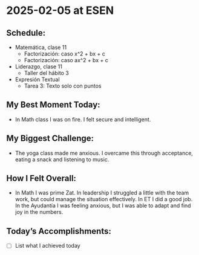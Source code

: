 # 2025-02-05 at ESEN

## Schedule:
- Matemática, clase 11
	- Factorización: caso x^2 + bx + c 
	- Factorización: caso ax^2 + bx + c
- Liderazgo, clase 11
	- Taller del hábito 3
- Expresión Textual
	- Tarea 3: Texto solo con puntos
## My Best Moment Today:
- In Math class I was on fire. I felt secure and intelligent.

## My Biggest Challenge:
- The yoga class made me anxious. I overcame this through acceptance, eating a snack and listening to music.

## How I Felt Overall:
- In Math I was prime Zat. In leadership I struggled a little with the team work, but could manage the situation effectively. In ET I did a good job. In the Ayudantía I was feeling anxious, but I was able to adapt and find joy in the numbers.

## Today’s Accomplishments:
- [ ] List what I achieved today

